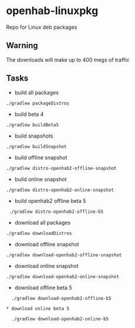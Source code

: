 # openhab-linuxpkg
Repo for Linux deb packages

## Warning
  The downloads will make up to 400 megs of traffic

## Tasks
 * build all packages

```
./gradlew packageDistros
```

 * build beta 4

 ```
 ./gradlew buildBeta5
 ```

 * build snapshots

 ```
 ./gradlew buildSnapshot
 ```

 * build offline snapshot

 ```
 ./gradlew distro-openhab2-offline-snapshot
 ```

 * build online snapshot

 ```
 ./gradlew distro-openhab2-online-snapshot
 ```

 * build openhab2 offline beta 5

```
 ./gradlew distro-openhab2-offline-b5
```
 * download all packages

 ```
 ./gradlew downloadDistros
 ```

  * download offline snapshot

  ```
  ./gradlew download-openhab2-offline-snapshot
  ```

  * download online snapshot

  ```
  ./gradlew download-openhab2-online-snapshot
  ```

  * download offline beta 5

  ```
    ./gradlew download-openhab2-offline-b5
  ```

    * download online beta 5

  ```
    ./gradlew download-openhab2-online-b5
  ```